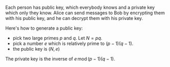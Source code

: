 Each person has public key, which everybody knows and a private key which only they know. Alice can send messages to Bob by encrypting them with his public key, and he can decrypt them with his private key. 

Here's how to generate a public key:
- pick two large primes $p$ and $q$. Let $N=pq$.
- pick a number $e$ which is relatively prime to $(p-1)(q-1)$.
- the public key is $(N, e)$

The private key is the inverse of $e\, \mathrm{mod}\, (p-1)(q-1)$.